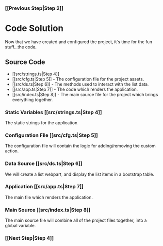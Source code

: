 ### [[Previous Step|Step 2]]

# Code Solution

Now that we have created and configured the project, it's time for the fun stuff...the code.

## Source Code

- [[src/strings.ts|Step 4]]
- [[src/cfg.ts|Step 5]] - The configuration file for the project assets.
- [[src/ds.ts|Step 6]] - The methods used to interact with the list data.
- [[src/app.ts|Step 7]] - The code which renders the application.
- [[src/index.ts|Step 8]] - The main source file for the project which brings everything together.

### Static Variables [[src/strings.ts|Step 4]]

The static strings for the application.

### Configuration File [[src/cfg.ts|Step 5]]

The configuration file will contain the logic for adding/removing the custom action.

### Data Source [[src/ds.ts|Step 6]]

We will create a list webpart, and display the list items in a bootstrap table.

### Application [[src/app.ts|Step 7]]

The main file which renders the application.

### Main Source [[src/index.ts|Step 8]]

The main source file will combine all of the project files together, into a global variable.

### [[Next Step|Step 4]]
